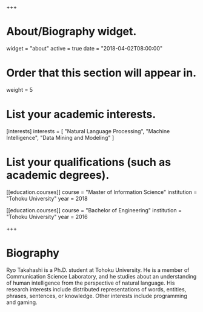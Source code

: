 +++
# About/Biography widget.
widget = "about"
active = true
date = "2018-04-02T08:00:00"

# Order that this section will appear in.
weight = 5

# List your academic interests.
[interests]
  interests = [
    "Natural Language Processing",
    "Machine Intelligence",
    "Data Mining and Modeling"
  ]

# List your qualifications (such as academic degrees).
[[education.courses]]
  course = "Master of Information Science"
  institution = "Tohoku University"
  year = 2018

[[education.courses]]
  course = "Bachelor of Engineering"
  institution = "Tohoku University"
  year = 2016

+++

# Biography

Ryo Takahashi is a Ph.D. student at Tohoku University.
He is a member of Communication Science Laboratory,
and he studies about an understanding of human intelligence from the perspective of natural language.
His research interests include distributed representations of words, entities, phrases, sentences, or knowledge.
Other interests include programming and gaming.
